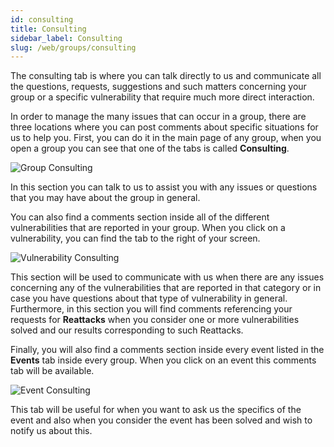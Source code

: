 ```yaml
---
id: consulting
title: Consulting
sidebar_label: Consulting
slug: /web/groups/consulting
---
```


The consulting tab is where you can talk directly to us and communicate all the
questions, requests, suggestions and such matters concerning your group or a
specific vulnerability that require much more direct interaction.

In order to manage the many issues that can occur in a group, there are three
locations where you can post comments about specific situations for us to help
you. First, you can do it in the main page of any group, when you open a group
you can see that one of the tabs is called **Consulting**.

![Group Consulting](/img/web/groups/consulting/consulting_ongroup.png)

In this section you can talk to us to assist you with any issues or questions
that you may have about the group in general.

You can also find a comments section inside all of the different vulnerabilities
that are reported in your group. When you click on a vulnerability, you can find
the tab to the right of your screen.

![Vulnerability Consulting](/img/web/groups/consulting/consulting_onvuln.png)

This section will be used to communicate with us when there are any issues
concerning any of the vulnerabilities that are reported in that category or in
case you have questions about that type of vulnerability in general. Furthermore,
in this section you will find comments referencing your requests for **Reattacks**
when you consider one or more vulnerabilities solved and our results corresponding
to such Reattacks.

Finally, you will also find a comments section inside every event listed in the
**Events** tab inside every group. When you click on an event this comments tab
will be available.

![Event Consulting](/img/web/groups/consulting/consulting_onevent.png)

This tab will be useful for when you want to ask us the specifics of the event
and also when you consider the event has been solved and wish to notify us
about this.
